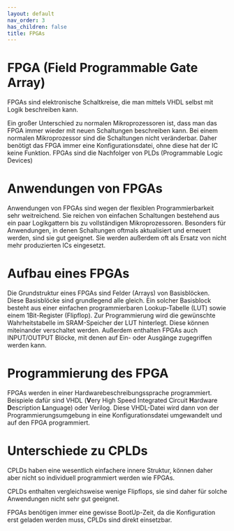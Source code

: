 ```yaml
---
layout: default
nav_order: 3
has_children: false
title: FPGAs
---
```


# FPGA (Field Programmable Gate Array)

FPGAs sind elektronische Schaltkreise, die man mittels VHDL selbst mit Logik beschreiben kann.

Ein großer Unterschied zu normalen Mikroprozessoren ist, dass man das FPGA immer wieder mit neuen Schaltungen beschreiben kann. Bei einem normalen Mikroprozessor sind die Schaltungen nicht veränderbar. Daher benötigt das FPGA immer eine Konfigurationsdatei, ohne diese hat der IC keine Funktion. FPGAs sind die Nachfolger von PLDs (Programmable Logic Devices)

# Anwendungen von FPGAs

Anwendungen von FPGAs sind wegen der flexiblen Programmierbarkeit sehr weitreichend. Sie reichen von einfachen Schaltungen bestehend aus ein paar Logikgattern bis zu vollständigen Mikroprozessoren. Besonders für Anwendungen, in denen Schaltungen oftmals aktualisiert und erneuert werden, sind sie gut geeignet. Sie werden außerdem oft als Ersatz von nicht mehr produzierten ICs eingesetzt.

# Aufbau eines FPGAs

Die Grundstruktur eines FPGAs sind Felder (Arrays) von Basisblöcken. Diese Basisblöcke sind grundlegend alle gleich. Ein solcher Basisblock besteht aus einer einfachen programmierbaren Lookup-Tabelle (LUT) sowie einem 1Bit-Register (Flipflop). Zur Programmierung wird die gewünschte Wahrheitstabelle im SRAM-Speicher der LUT hinterlegt. Diese können miteinander verschaltet werden. Außerdem enthalten FPGAs auch INPUT/OUTPUT Blöcke, mit denen auf Ein- oder Ausgänge zugegriffen werden kann.

# Programmierung des FPGA

FPGAs werden in einer Hardwarebeschreibungssprache programmiert. Beispiele dafür sind VHDL (**V**ery High Speed Integrated Circuit **H**ardware **D**escription **L**anguage) oder Verilog. Diese VHDL-Datei wird dann von der Programmierungsumgebung in eine Konfigurationsdatei umgewandelt und auf den FPGA programmiert.

# Unterschiede zu CPLDs

CPLDs haben eine wesentlich einfachere innere Struktur, können daher aber nicht so individuell programmiert werden wie FPGAs.

CPLDs enthalten vergleichsweise wenige Flipflops, sie sind daher für solche Anwendungen nicht sehr gut geeignet.

FPGAs benötigen immer eine gewisse BootUp-Zeit, da die Konfiguration erst geladen werden muss, CPLDs sind direkt einsetzbar.
